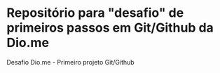 # Repositório para "desafio" de primeiros passos em Git/Github da Dio.me
Desafio Dio.me - Primeiro projeto Git/Github
